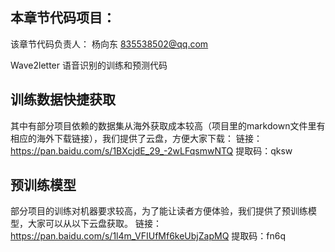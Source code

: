 ## 本章节代码项目：
该章节代码负责人： 杨向东 835538502@qq.com

Wave2letter 语音识别的训练和预测代码

## 训练数据快捷获取
其中有部分项目依赖的数据集从海外获取成本较高（项目里的markdown文件里有相应的海外下载链接），我们提供了云盘，方便大家下载：
链接：https://pan.baidu.com/s/1BXcjdE_29_-2wLFqsmwNTQ 
提取码：qksw 


## 预训练模型
部分项目的训练对机器要求较高，为了能让读者方便体验，我们提供了预训练模型，大家可以从以下云盘获取。
链接：https://pan.baidu.com/s/1l4m_VFIUfMf6keUbjZapMQ 
提取码：fn6q 
